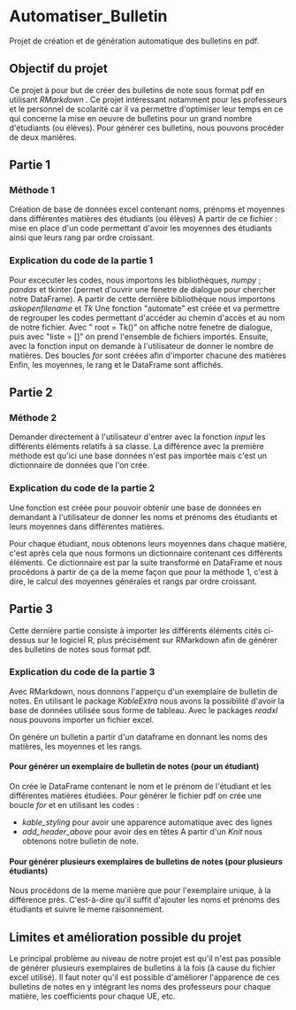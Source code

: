 # Automatiser_Bulletin

Projet de création et de génération automatique des bulletins en pdf.

## Objectif du projet 

Ce projet à pour but de créer des bulletins de note sous format pdf en utilisant _RMarkdown_ .
Ce projet intéressant notamment pour les professeurs et le personnel de scolarité car il va permettre d'optimiser leur temps 
en ce qui concerne la mise en oeuvre de bulletins pour un grand nombre d'étudiants (ou élèves). 
Pour générer ces bulletins, nous pouvons procéder de deux manières. 

## Partie 1

### Méthode 1 

Création de base de données excel contenant noms, prénoms et moyennes dans différentes matières des étudiants (ou élèves)
A partir de ce fichier : mise en place d'un code permettant d'avoir les moyennes des étudiants ainsi que leurs rang par ordre croissant. 

### Explication du code de la partie 1

Pour excecuter les codes, nous importons les bibliothèques, _numpy_ ; _pandas_  et tkinter (permet d'ouvrir une fenetre de dialogue pour chercher notre DataFrame).
A partir de cette dernière bibliothèque nous importons _askopenfilename_ et _Tk_ 
Une fonction "automate" est créée et va permettre de regrouper les codes permettant d'accéder au chemin d'accès et au nom de notre fichier. 
Avec " root = Tk()" on  affiche notre fenetre de dialogue, 
puis avec "liste = []" on prend l'ensemble de fichiers importés. 
Ensuite, avec la fonction input on demande à l'utilisateur de donner le nombre de matières.
Des boucles *for* sont créées afin d'importer chacune des matières
Enfin, les moyennes, le rang et le DataFrame sont affichés. 

## Partie 2

### Méthode 2

Demander directement à l'utilisateur d'entrer avec la fonction _input_ les différents éléments relatifs à sa classe. 
La différence avec la première méthode est qu'ici une base données n'est pas importée mais c'est un dictionnaire de données que l'on crée.

### Explication du code de la partie 2

Une fonction est créée pour pouvoir obtenir une base de données en demandant à l'utilisateur de donner les noms et prénoms des étudiants et 
leurs moyennes dans différentes matières. 

Pour chaque étudiant, nous obtenons leurs moyennes dans chaque matière, c'est après cela que nous formons un dictionnaire contenant ces différents éléments. 
Ce dictionnaire est par la suite transformé en DataFrame et nous procédons à partir de ça de la meme façon que pour la méthode 1, 
c'est à dire, le calcul des moyennes générales et rangs par ordre croissant. 

## Partie 3

Cette dernière partie consiste à importer les différents éléments cités ci-dessus sur le logiciel R, plus précisément sur RMarkdown 
afin de générer des bulletins de notes sous format pdf. 

### Explication du code de la partie 3

Avec RMarkdown, nous donnons l'apperçu d'un exemplaire de bulletin de notes. 
En utilisant le package _KableExtra_ nous avons la possibilité d'avoir la base de données utilisée sous forme de tableau. 
Avec le packages _readxl_ nous pouvons importer un fichier excel. 

On génére un bulletin a partir d'un dataframe en donnant les noms des matières, les moyennes et les rangs. 

#### Pour générer un exemplaire de bulletin de notes (pour un étudiant)

On crée le DataFrame contenant le nom et le prénom de l'étudiant et les différentes matières étudiées.
Pour générer le fichier pdf on crée une boucle _for_ et en utilisant les codes : 
- _kable_styling_ pour avoir une apparence automatique avec des lignes
- _add_header_above_ pour avoir des en têtes 
A partir d'un _Knit_ nous obtenons notre bulletin de note. 

#### Pour générer plusieurs exemplaires de bulletins de notes (pour plusieurs étudiants)

Nous procédons de la meme manière que pour l'exemplaire unique, à la différence près.
C'est-à-dire qu'il suffit d'ajouter les noms et prénoms des étudiants et suivre le meme raisonnement. 

## Limites et amélioration possible du projet 

Le principal problème au niveau de notre projet est qu'il n'est pas possible de générer plusieurs exemplaires de bulletins à la fois (à cause du fichier excel utilisé).
Il faut noter qu'il est possible d'améliorer l'apparence de ces bulletins de notes en y intégrant les noms des professeurs pour chaque matière, les coefficients pour chaque UE, etc.







 
